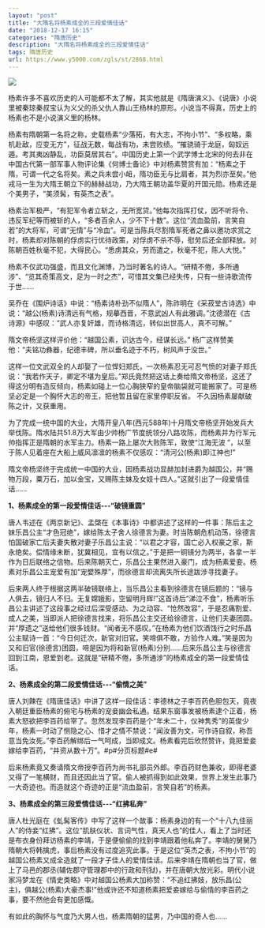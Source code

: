 ```yaml
---
layout: "post"
title: "大隋名将杨素成全的三段爱情佳话"
date: "2018-12-17 16:15"
categories: "隋唐历史"
description: "大隋名将杨素成全的三段爱情佳话"
tags: 隋唐历史
url: https://www.y5000.com/zgls/st/2868.html
---
```






![](https://img.y5000.com/uploads/allimg/160709/4-160F91JQ3504.jpg)

杨素许多不喜欢历史的人可能都不太了解，其实他就是《隋唐演义》、《说唐》小说里被秦琼秦叔宝认为义父的杀父仇人靠山王杨林的原形。小说当不得真，历史上的杨素也不是小说演义里的杨林。

杨素有隋朝第一名将之称，史载杨素“少落拓，有大志，不拘小节”、“多权略，乘机赴敌，应变无方”，征战无数，每战有功，未尝败绩。“摧骁骑于龙庭，匈奴远遁。考其夷凶静乱，功臣莫居其右”。中国历史上第一个武学博士北宋的何去非在中国古代第一部军事人物评论集《何博士备论》中对杨素赞赏有加：“杨素之于隋，可谓一代之名将矣。素之兵未尝小衄，隋功臣无与比肩者，其为烈亦至矣。”他戎马一生为大隋王朝立下的赫赫战功，乃大隋王朝功盖华夏的开国元勋。杨素还是个美男子，“美须髯，有英杰之表”。

杨素治军极严，“有犯军令者立斩之，无所宽贷。”他每次指挥打仗，因不听将令、违反军纪等而被斩的人，“多者百余人，少不下十数”。这位“流血盈前，言笑自若”的大将军，可谓“无情”与“冷血”。可是当陈兵尽割隋军死者之鼻以邀功求赏之时，杨素却对陈朝的俘虏实行优待政策，对俘虏不杀不辱，慰劳后还全部释放。对陈朝百姓秋毫不犯，大得民心。“悉虏其众，劳而遣之，秋毫不犯，陈人大悦。”

杨素不仅武功强盛，而且文化渊博，乃当时著名的诗人。“研精不倦，多所通涉”、“览其奇策高文，足为一时之杰”，可惜其文集已经失传，只有一些诗歌流传于世……

吴乔在《围炉诗话》中说：“杨素诗朴劲不似隋人”，陈祚明在《采菽堂古诗选》中说：“越公(杨素)诗清远有气格，规摹西晋，不意武凶人有此雅调。”沈德潜在《古诗源》中感叹：“武人亦复奸雄，而诗格清远，转似出世高人，真不可解。”

隋文帝杨坚这样评价他：“越国公素，识达古今，经谋长远。” 杨广这样赞美他：“夫铭功彝器，纪德丰碑，所以垂名迹于不朽，树风声于没世。”

这样一位文武双全的人却娶了一位悍妇郑氏，一次杨素忍无可忍气愤的对妻子郑氏说：“我若作天子，卿定不堪为皇后。”郑氏竟然把这话上奏给隋文帝杨坚，这还了得这分明有造反倾向，杨素如碰上一位心胸狭窄的皇帝脑袋就可能搬家了。可是杨坚必定是一个胸怀大志的帝王，把他暂且留在家里停职反省。
不久因杨素屡献破陈之计，又获重用。

为了完成一统中国的大业，大隋开皇八年(西元588年)十月隋文帝杨坚开始发兵大举伐陈。隋水陆共51.8万大军由少帅杨广节度统领分八路攻陈，而杨素并为行军元帅指挥正是隋朝的水军主力。杨素一路上屡次大败陈军，致使“江海无波
”，以至于陈人见着座在大船上威风凛凛的杨素不仅感叹：“清河公(杨素)即江神也!”

隋文帝杨坚终于完成统一中国的大业，因杨素战功显赫加封进爵为越国公，并“赐物万段，粟万石，加以金宝，又赐陈主妹及女妓十四人。”这就引出了一段爱情佳话……

**1、杨素成全的第一段爱情佳话---“破镜重圆”**

唐人韦述在《两京新记》、孟棨在《本事诗》中都讲述了这样的一件事：陈后主之妹乐昌公主“才色冠绝”，嫁给陈太子舍人徐德言为妻。时当陈朝危机动荡，徐德言怕国破家亡后夫妻失散对妻子乐昌公主说：“以君之才容，国亡必入权豪之家，斯永绝矣。偿情缘未断，犹冀相见，宜有以信之。”于是把一铜镜分为两半，各拿一半作为日后联络之信物。后来陈朝灭亡，乐昌公主果然进入豪门，成为杨素爱妾。杨素对乐昌公主宠爱有加“宠嬖殊厚”，而徐德言却流离失所长途跋涉寻找妻子。

后来两人终于根据这两半破镜联络上，当乐昌公主看到徐德言在镜后题的：“镜与人俱去，镜归人不归。无复嫦娥影，空留明月辉!”这首诗后“涕泣不食”，杨素听乐昌公主讲述了这段事之经过后深受感动、为之动容、“怆然改容”，于是忍痛割爱、成人之美，当即派人把徐德言找来，将乐昌公主交还给徐德言，让他们夫妻团圆。并“厚遗之”送给他们很多钱财。“闻者无不感叹。”在杨素为他们饮酒饯行之时乐昌公主赋诗一首：“今日何迁次，新官对旧官。笑啼俱不敢，方验作人难。”笑是因为又和旧官(徐德言)团圆，啼是因为将和新官(杨素)分别……后来乐昌公主与徐德言回到江南，恩爱到老。这就是“研精不倦，多所通涉”的杨素成全的第一段爱情佳话。

**2、杨素成全的第二段爱情佳话---“偷情之美”**

唐人刘餗在《隋唐佳话》中讲了这样一段佳话：李德林之子李百药色胆包天，竟夜入朝廷重臣杨素的俯宅与杨素的宠妾幽会私通。结果东窗事发被杨素逮个正着，杨素大怒欲把李百药给宰了。忽然发现李百药是个“年未二十，仪神隽秀”的英俊少年，杨素一时动了恻隐之心、惜才之情不禁说：“闻汝善为文，可作诗自叙，称吾意当免汝死。”李百药解绑后一气呵成，当即成文。杨素看完后欣然赞许，竟把爱妾嫁给李百药，“并资从数十万”。#p#分页标题#e#

后来杨素竟又奏请隋文帝授李百药为尚书礼部员外郎。李百药财色兼收，即得老婆又得了一笔横财，而且还因此当了官。偷人被抓得到如此效果，世界上发生此事乃一大奇迹也。而造就这个奇迹的正是“流血盈前，言笑自若”的杨素。

**3、杨素成全的第三段爱情佳话---“红拂私奔”**

唐人杜光庭在《虬髯客传》中写了这样一个故事：杨素身边的有一个“十八九佳丽人”的侍妾“红拂”。这位“肌肤仪状、言词气性，真天人也”的佳人，看上了当时还是布衣身份拜访杨素的李靖，于是便偷偷的找到李靖跟着他私奔了。李靖的舅舅乃隋朝大将韩擒虎，事后杨素没有过度追究此事。于是这位“英杰之表，不拘小节”的越国公杨素又成全造就了一段才子佳人的爱情佳话。后来李靖在隋朝也当了官，做上了马邑的郡丞(辅佐郡守管理郡中的行政和刑狱)，并在唐朝大放光彩。明代小说家冯梦龙在《情史类略》中对越国公杨素大加称赞：“不追红拂妓，放乐昌(公主)，俱越公(杨素)大豪杰事!”他或许还不知道杨素把爱妾嫁给与偷情的李百药之事，要不然他会有更加感慨。

有如此的胸怀与气度乃大男人也，杨素隋朝的猛男，乃中国的奇人也……
